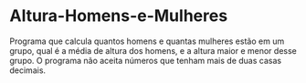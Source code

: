 # Altura-Homens-e-Mulheres
Programa que calcula quantos homens e quantas mulheres estão em um grupo, qual é a média de altura dos homens, e a altura maior e menor desse grupo. O programa não aceita números que tenham mais de duas casas decimais.
